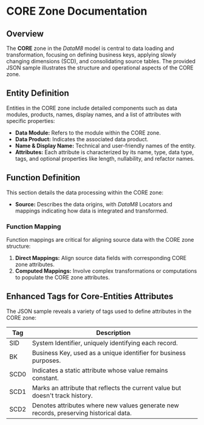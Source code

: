 # CORE Zone Documentation

## Overview

The **CORE** zone in the _DataM8_ model is central to data loading and transformation, focusing on defining business keys, applying slowly changing dimensions (SCD), and consolidating source tables. The provided JSON sample illustrates the structure and operational aspects of the CORE zone.

## Entity Definition

Entities in the CORE zone include detailed components such as data modules, products, names, display names, and a list of attributes with specific properties:

- **Data Module:** Refers to the module within the CORE zone.
- **Data Product:** Indicates the associated data product.
- **Name & Display Name:** Technical and user-friendly names of the entity.
- **Attributes:** Each attribute is characterized by its name, type, data type, tags, and optional properties like length, nullability, and refactor names.

## Function Definition

This section details the data processing within the CORE zone:

- **Source:** Describes the data origins, with _DataM8_ Locators and mappings indicating how data is integrated and transformed.

### Function Mapping

Function mappings are critical for aligning source data with the CORE zone structure:

1. **Direct Mappings:** Align source data fields with corresponding CORE zone attributes.
2. **Computed Mappings:** Involve complex transformations or computations to populate the CORE zone attributes.

## Enhanced Tags for Core-Entities Attributes

The JSON sample reveals a variety of tags used to define attributes in the CORE zone:

| Tag  | Description |
| ---- | ----------- |
| SID  | System Identifier, uniquely identifying each record. |
| BK   | Business Key, used as a unique identifier for business purposes. |
| SCD0 | Indicates a static attribute whose value remains constant. |
| SCD1 | Marks an attribute that reflects the current value but doesn't track history. |
| SCD2 | Denotes attributes where new values generate new records, preserving historical data. |

